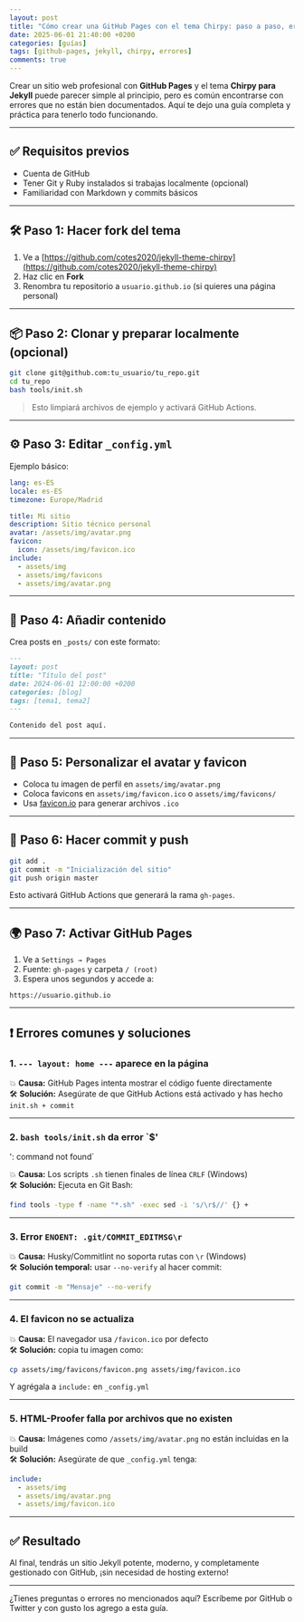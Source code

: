 ```yaml
---
layout: post
title: "Cómo crear una GitHub Pages con el tema Chirpy: paso a paso, errores comunes y soluciones"
date: 2025-06-01 21:40:00 +0200
categories: [guías]
tags: [github-pages, jekyll, chirpy, errores]
comments: true
---
```


Crear un sitio web profesional con **GitHub Pages** y el tema **Chirpy para Jekyll** puede parecer simple al principio, pero es común encontrarse con errores que no están bien documentados. Aquí te dejo una guía completa y práctica para tenerlo todo funcionando.

---

## ✅ Requisitos previos

- Cuenta de GitHub
- Tener Git y Ruby instalados si trabajas localmente (opcional)
- Familiaridad con Markdown y commits básicos

---

## 🛠️ Paso 1: Hacer fork del tema

1. Ve a [https://github.com/cotes2020/jekyll-theme-chirpy](https://github.com/cotes2020/jekyll-theme-chirpy)
2. Haz clic en **Fork**
3. Renombra tu repositorio a `usuario.github.io` (si quieres una página personal)

---

## 📦 Paso 2: Clonar y preparar localmente (opcional)

```bash
git clone git@github.com:tu_usuario/tu_repo.git
cd tu_repo
bash tools/init.sh
```

> Esto limpiará archivos de ejemplo y activará GitHub Actions.

---

## ⚙️ Paso 3: Editar `_config.yml`

Ejemplo básico:

```yaml
lang: es-ES
locale: es-ES
timezone: Europe/Madrid

title: Mi sitio
description: Sitio técnico personal
avatar: /assets/img/avatar.png
favicon:
  icon: /assets/img/favicon.ico
include:
  - assets/img
  - assets/img/favicons
  - assets/img/avatar.png
```

---

## 🧪 Paso 4: Añadir contenido

Crea posts en `_posts/` con este formato:

```markdown
---
layout: post
title: "Título del post"
date: 2024-06-01 12:00:00 +0200
categories: [blog]
tags: [tema1, tema2]
---

Contenido del post aquí.
```

---

## 🎨 Paso 5: Personalizar el avatar y favicon

- Coloca tu imagen de perfil en `assets/img/avatar.png`
- Coloca favicons en `assets/img/favicon.ico` o `assets/img/favicons/`
- Usa [favicon.io](https://favicon.io) para generar archivos `.ico`

---

## 🔄 Paso 6: Hacer commit y push

```bash
git add .
git commit -m "Inicialización del sitio"
git push origin master
```

Esto activará GitHub Actions que generará la rama `gh-pages`.

---

## 🌍 Paso 7: Activar GitHub Pages

1. Ve a `Settings → Pages`
2. Fuente: `gh-pages` y carpeta `/ (root)`
3. Espera unos segundos y accede a:

```
https://usuario.github.io
```

---

## ❗ Errores comunes y soluciones

### 1. `--- layout: home ---` aparece en la página

💥 **Causa:** GitHub Pages intenta mostrar el código fuente directamente  
🛠️ **Solución:** Asegúrate de que GitHub Actions está activado y has hecho `init.sh + commit`

---

### 2. `bash tools/init.sh` da error `$'
': command not found`

💥 **Causa:** Los scripts `.sh` tienen finales de línea `CRLF` (Windows)  
🛠️ **Solución:** Ejecuta en Git Bash:

```bash
find tools -type f -name "*.sh" -exec sed -i 's/\r$//' {} +
```

---

### 3. Error `ENOENT: .git/COMMIT_EDITMSG\r`

💥 **Causa:** Husky/Commitlint no soporta rutas con `\r` (Windows)  
🛠️ **Solución temporal:** usar `--no-verify` al hacer commit:

```bash
git commit -m "Mensaje" --no-verify
```

---

### 4. El favicon no se actualiza

💥 **Causa:** El navegador usa `/favicon.ico` por defecto  
🛠️ **Solución:** copia tu imagen como:

```bash
cp assets/img/favicons/favicon.png assets/img/favicon.ico
```

Y agrégala a `include:` en `_config.yml`

---

### 5. HTML-Proofer falla por archivos que no existen

💥 **Causa:** Imágenes como `/assets/img/avatar.png` no están incluidas en la build  
🛠️ **Solución:** Asegúrate de que `_config.yml` tenga:

```yaml
include:
  - assets/img
  - assets/img/avatar.png
  - assets/img/favicon.ico
```

---

## ✅ Resultado

Al final, tendrás un sitio Jekyll potente, moderno, y completamente gestionado con GitHub, ¡sin necesidad de hosting externo!

---

¿Tienes preguntas o errores no mencionados aquí? Escríbeme por GitHub o Twitter y con gusto los agrego a esta guía.
